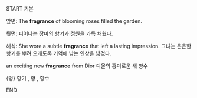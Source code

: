 START
기본

앞면:
The **fragrance** of blooming roses filled the garden.

뒷면:
피어나는 장미의 향기가 정원을 가득 채웠다.

해석:
She wore a subtle **fragrance** that left a lasting impression.
그녀는 은은한 향기를 뿌려 오래도록 기억에 남는 인상을 남겼다.

an exciting new **fragrance** from Dior 
디올의 흥미로운 새 향수

{명} 향기 , 향 , 향수
<!--ID: 1740737819913-->
END